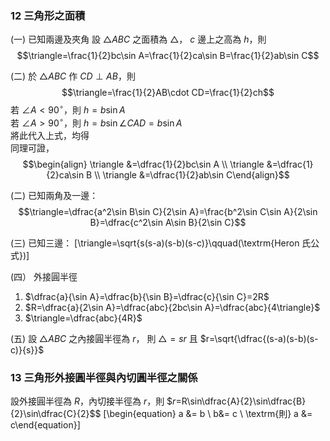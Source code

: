 ### 12 三角形之面積
(一) 已知兩邊及夾角
     設 $\triangle ABC$ 之面積為 $\triangle$， $c$ 邊上之高為 $h$，則
     $$\triangle=\frac{1}{2}bc\sin A=\frac{1}{2}ca\sin B=\frac{1}{2}ab\sin C$$
     
(二) 於 $\triangle ABC$ 作 $CD\perp AB$，則
     $$\triangle=\frac{1}{2}AB\cdot CD=\frac{1}{2}ch$$
     若 $\angle A\lt 90^\circ$，則 $h=b\sin A$    
     若 $\angle A\gt 90^\circ$，則 $h=b\sin\angle CAD=b\sin A$   
     將此代入上式，均得     
     同理可證，$$\begin{align} \triangle &=\dfrac{1}{2}bc\sin A \\ \triangle &=\dfrac{1}{2}ca\sin B \\ \triangle &=\dfrac{1}{2}ab\sin C\end{align}$$
     
(二) 已知兩角及一邊：
$$\triangle=\dfrac{a^2\sin B\sin C}{2\sin A}=\frac{b^2\sin C\sin A}{2\sin B}=\dfrac{c^2\sin A\sin B}{2\sin C}$$

(三) 已知三邊：
\[\triangle=\sqrt{s(s-a)(s-b)(s-c)}\qquad(\textrm{Heron 氏公式})\]

(四） 外接圓半徑

1. $\dfrac{a}{\sin A}=\dfrac{b}{\sin B}=\dfrac{c}{\sin C}=2R$
2. $R=\dfrac{a}{2\sin A}=\dfrac{abc}{2bc\sin A}=\dfrac{abc}{4\triangle}$
3. $\triangle=\dfrac{abc}{4R}$

(五) 設 $\triangle ABC$ 之內接圓半徑為 $r$，
     則 $\triangle=sr$
     且 $r=\sqrt{\dfrac{(s-a)(s-b)(s-c)}{s}}$
     
### 13 三角形外接圓半徑與內切圓半徑之關係
設外接圓半徑為 $R$，內切接半徑為 $r$，則
$$r=$R\sin\dfrac{A}{2}\sin\dfrac{B}{2}\sin\dfrac{C}{2}$$
\[\begin{equation} a &= b \\ b&= c \\ \textrm{則} a &= c\end{equation}\]
